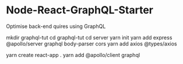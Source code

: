 # Node-React-GraphQL-Starter
Optimise back-end quires using GraphQL 
<!-- Sequential Instruction for GraphQL tutorial -->

mkdir graphql-tut
cd graphql-tut
cd server
yarn init
yarn add express @apollo/server graphql body-parser cors
yarn add axios @types/axios

<!-- Create Client inside client folder -->
yarn create react-app .
yarn add  @apollo/client graphql